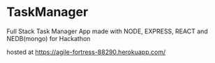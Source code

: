 # TaskManager
Full Stack Task Manager App made with NODE, EXPRESS, REACT and NEDB(mongo) for Hackathon

hosted at
https://agile-fortress-88290.herokuapp.com/

